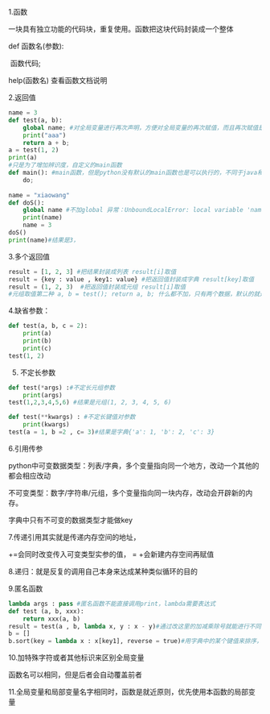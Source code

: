 1.函数

一块具有独立功能的代码块，重复使用。函数把这块代码封装成一个整体

def 函数名(参数):

​	函数代码;

help(函数名) 查看函数文档说明

2.返回值

```python
name = 3
def test(a, b):
    global name; #对全局变量进行再次声明，方便对全局变量的再次赋值，而且再次赋值是作用于全局的
    print("aaa")
    return a + b;
a = test(1, 2)
print(a)
#只是为了增加辨识度，自定义的main函数
def main(): #main函数，但是python没有默认的main函数也是可以执行的，不同于java和c
    do;
    
name = "xiaowang"
def doS():
    global name #不加global 异常：UnboundLocalError: local variable 'name' referenced before assignment
    print(name)
    name = 3
doS()
print(name)#结果是3，
```

3.多个返回值

```python
result = [1, 2, 3] #把结果封装成列表 result[i]取值
result = {key : value , key1: value} #把返回值封装成字典 result[key]取值
result = (1, 2, 3)  #把返回值封装成元组 result[i]取值
#元组取值第二种 a, b = test(); return a, b; 什么都不加，只有两个数据，默认的就是元组格式
```

4.缺省参数：

```python
def test(a, b, c = 2):
    print(a)
    print(b)
    print(c)
test(1, 2)
```

5. 不定长参数

```python
def test(*args) :#不定长元组参数
    print(args)
test(1,2,3,4,5,6) #结果是元组(1, 2, 3, 4, 5, 6)
```

```python
def test(**kwargs) : #不定长键值对参数
    print(kwargs)
test(a = 1, b =2 , c= 3)#结果是字典{'a': 1, 'b': 2, 'c': 3}
```

6.引用传参

python中可变数据类型：列表/字典，多个变量指向同一个地方，改动一个其他的都会相应改动

不可变类型：数字/字符串/元组，多个变量指向同一块内存，改动会开辟新的内存。 

字典中只有不可变的数据类型才能做key

7.传递引用其实就是传递内存空间的地址，

+=会同时改变传入可变类型实参的值， = +会新建内存空间再赋值

8.递归：就是反复的调用自己本身来达成某种类似循环的目的

9.匿名函数

```python
lambda args : pass #匿名函数不能直接调用print，lambda需要表达式
def test (a, b, xxx):
    return xxx(a, b)
result = test(a , b, lambda x, y : x - y)#通过改这里的加减乘除号就能进行不同的运算，匿名函数可以作为参数传递
b = []
b.sort(key = lambda x : x[key1], reverse = true)#用字典中的某个键值来排序，true为倒序
```

10.加特殊字符或者其他标识来区别全局变量

函数名可以相同，但是后者会自动覆盖前者

11.全局变量和局部变量名字相同时，函数是就近原则，优先使用本函数的局部变量



